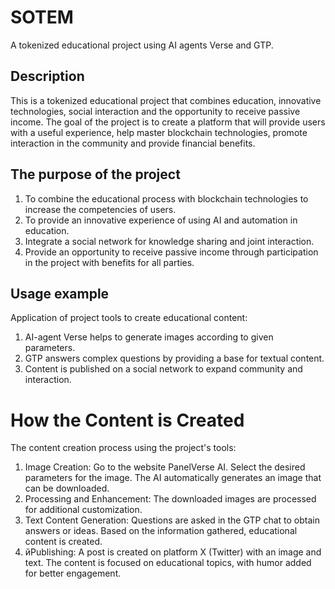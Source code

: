 # SOTEM
A tokenized educational project using AI agents Verse and GTP.

## Description
This is a tokenized educational project that combines education, innovative technologies, social interaction and the opportunity to receive passive income.
The goal of the project is to create a platform that will provide users with a useful experience, help master blockchain technologies, promote interaction in the community and provide financial benefits.

## The purpose of the project
1. To combine the educational process with blockchain technologies to increase the competencies of users.
2. To provide an innovative experience of using AI and automation in education.
3. Integrate a social network for knowledge sharing and joint interaction.
4. Provide an opportunity to receive passive income through participation in the project with benefits for all parties.

## Usage example
Application of project tools to create educational content:
1. AI-agent Verse helps to generate images according to given parameters.
2. GTP answers complex questions by providing a base for textual content.
3. Content is published on a social network to expand community and interaction.

# How the Content is Created
The content creation process using the project's tools:
1. Image Creation:
Go to the website PanelVerse AI.
Select the desired parameters for the image.
The AI automatically generates an image that can be downloaded.
2. Processing and Enhancement:
The downloaded images are processed for additional customization.
3. Text Content Generation:
Questions are asked in the GTP chat to obtain answers or ideas.
Based on the information gathered, educational content is created.
4. йPublishing:
A post is created on platform X (Twitter) with an image and text.
The content is focused on educational topics, with humor added for better engagement.
